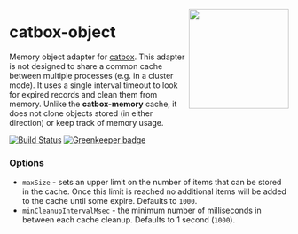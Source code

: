 <a href="http://hapijs.com"><img src="https://github.com/hapijs/assets/blob/master/images/family.svg" width="180px" align="right" /></a>

# catbox-object

Memory object adapter for [catbox](https://github.com/hapijs/catbox).
This adapter is not designed to share a common cache between multiple processes (e.g. in a cluster
mode). It uses a single interval timeout to look for expired records and clean them from memory.
Unlike the **catbox-memory** cache, it does not clone objects stored (in either direction) or keep
track of memory usage.

[![Build Status](https://api.travis-ci.org/hapijs/catbox-object.svg)](https://travis-ci.org/hapijs/catbox-object) [![Greenkeeper badge](https://badges.greenkeeper.io/hapijs/catbox-object.svg)](https://greenkeeper.io/)

### Options

- `maxSize` - sets an upper limit on the number of items that can be stored in the
  cache. Once this limit is reached no additional items will be added to the cache
  until some expire. Defaults to `1000`.
- `minCleanupIntervalMsec` - the minimum number of milliseconds in between each cache cleanup.
  Defaults to 1 second (`1000`).
